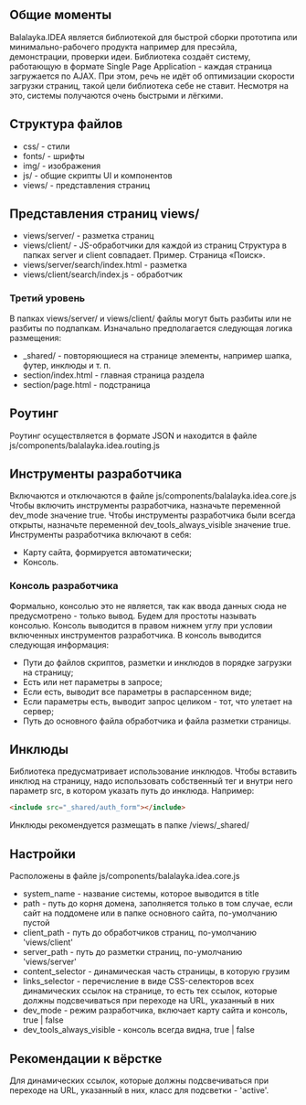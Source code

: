 ## Общие моменты
Balalayka.IDEA является библиотекой для быстрой сборки прототипа или минимально-рабочего продукта например для пресэйла, демонстрации, проверки идеи.
Библиотека создаёт систему, работающую в формате Single Page Application - каждая страница загружается по AJAX. При этом, речь не идёт об оптимизации скорости загрузки страниц, такой цели библиотека себе не ставит. Несмотря на это, системы получаются очень быстрыми и лёгкими.

## Структура файлов
* css/ - стили
* fonts/ - шрифты
* img/ - изображения
* js/ - общие скрипты UI и компонентов
* views/ - представления страниц

## Представления страниц views/
* views/server/ - разметка страниц
* views/client/ - JS-обработчики для каждой из страниц
Структура в папках server и client совпадает.
Пример. Страница «Поиск».
* views/server/search/index.html - разметка
* views/client/search/index.js - обработчик

### Третий уровень
В папках views/server/ и views/client/ файлы могут быть разбиты или не разбиты по подпапкам.
Изначально предполагается следующая логика размещения:
* _shared/ - повторяющиеся на странице элементы, например шапка, футер, инклюды и т. п.
* section/index.html - главная страница раздела
* section/page.html - подстраница

## Роутинг
Роутинг осуществляется в формате JSON и находится в файле js/components/balalayka.idea.routing.js

## Инструменты разработчика
Включаются и отключаются в файле js/components/balalayka.idea.core.js
Чтобы включить инструменты разработчика, назначьте переменной dev_mode значение true.
Чтобы инструменты разработчика были всегда открыты, назначьте переменной dev_tools_always_visible значение true.
Инструменты разработчика включают в себя:
* Карту сайта, формируется автоматически;
* Консоль.

### Консоль разработчика
Формально, консолью это не является, так как ввода данных сюда не предусмотрено - только вывод. Будем для простоты называть консолью.
Консоль выводится в правом нижнем углу при условии включенных инструментов разработчика.
В консоль выводится следующая информация:
* Пути до файлов скриптов, разметки и инклюдов в порядке загрузки на страницу;
* Есть или нет параметры в запросе;
* Если есть, выводит все параметры в распарсенном виде;
* Если параметры есть, выводит запрос целиком - тот, что улетает на сервер;
* Путь до основного файла обработчика и файла разметки страницы.

## Инклюды
Библиотека предусматривает использование инклюдов.
Чтобы вставить инклюд на страницу, надо использовать собственный тег <include> и внутри него параметр src, в котором указать путь до инклюда.
Например:
```html
<include src="_shared/auth_form"></include>
```
Инклюды рекомендуется размещать в папке /views/_shared/

## Настройки
Расположены в файле js/components/balalayka.idea.core.js
* system_name - название системы, которое выводится в title
* path - путь до корня домена, заполняется только в том случае, если сайт на поддомене или в папке основного сайта, по-умолчанию пустой
* client_path - путь до обработчиков страниц, по-умолчанию 'views/client'
* server_path - путь до разметки страниц, по-умолчанию 'views/server'
* content_selector - динамическая часть страницы, в которую грузим
* links_selector - перечисление в виде CSS-селекторов всех динамических ссылок на странице, то есть тех ссылок, которые должны подсвечиваться при переходе на URL, указанный в них
* dev_mode - режим разработчика, включает карту сайта и консоль, true | false
* dev_tools_always_visible - консоль всегда видна, true | false

## Рекомендации к вёрстке
Для динамических ссылок, которые должны подсвечиваться при переходе на URL, указанный в них, класс для подсветки - 'active'.

